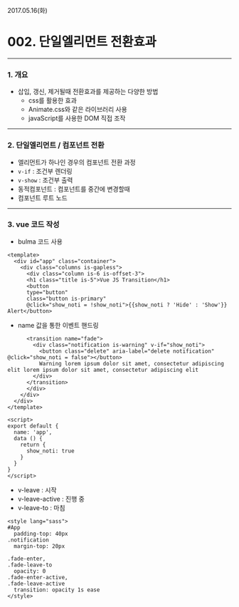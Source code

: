 2017.05.16(화)
# 002. 단일엘리먼트 전환효과

---

### 1. 개요
  - 삽입, 갱신, 제거될때 전환효과를 제공하는 다양한 방법
    - css를 활용한 효과
    - Animate.css와 같은 라이브러리 사용
    - javaScript를 사용한 DOM 직접 조작

---

### 2. 단일엘리먼트 / 컴포넌트 전환
  - 엘리먼트가 하나인 경우의 컴포넌트 전환 과정
  - `v-if` : 조건부 렌더링
  - `v-show` : 조건부 출력
  - 동적컴포넌트 : 컴포넌트를 중간에 변경할때
  - 컴포넌트 루트 노드

---

### 3. vue 코드 작성
- bulma 코드 사용
```
<template>
  <div id="app" class="container">
    <div class="columns is-gapless">
      <div class="column is-6 is-offset-3">
      <h1 class="title is-5">Vue JS Transition</h1>
      <button
      type="button"
      class="button is-primary"
      @click="show_noti = !show_noti">{{show_noti ? 'Hide' : 'Show'}} Alert</button>
```

- name 값을 통한 이벤트 핸드링
```
      <transition name="fade">
        <div class="notification is-warning" v-if="show_noti">
          <button class="delete" aria-label="delete notification" @click="show_noti = false"></button>
          Warning lorem ipsum dolor sit amet, consectetur adipiscing elit lorem ipsum dolor sit amet, consectetur adipiscing elit
        </div>
      </transition>
      </div>
    </div>
  </div>
</template>
```

```
<script>
export default {
  name: 'app',
  data () {
    return {
      show_noti: true
    }
  }
}
</script>
```

- v-leave : 시작
- v-leave-active : 진행 중
- v-leave-to : 마침

```
<style lang="sass">
#App
  padding-top: 40px
.notification
  margin-top: 20px

.fade-enter,
.fade-leave-to
  opacity: 0
.fade-enter-active,
.fade-leave-active
  transition: opacity 1s ease
</style>
```
